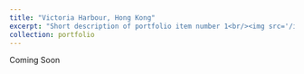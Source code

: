 ```yaml
---
title: "Victoria Harbour, Hong Kong"
excerpt: "Short description of portfolio item number 1<br/><img src='/images/background.jpeg'>"
collection: portfolio
---
```


Coming Soon